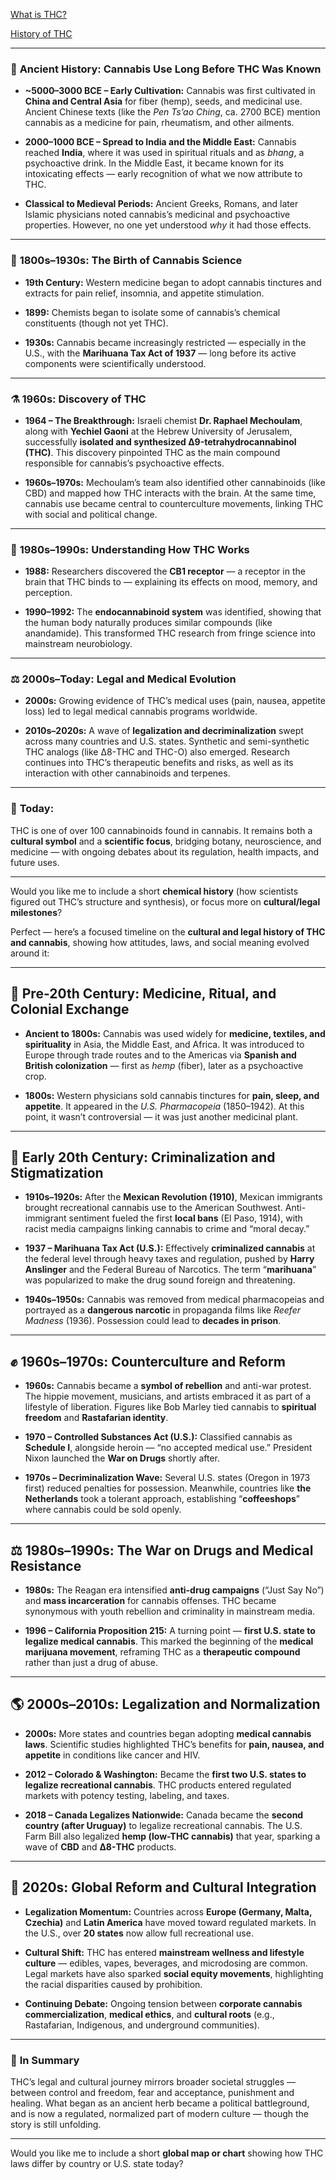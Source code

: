 [What is THC?](https://github.com/studyingChristianity/symbols/blob/main/thc.md#-pre-20th-century-medicine-ritual-and-colonial-exchange)

[History of THC](https://github.com/studyingChristianity/symbols/blob/main/thc.md#-pre-20th-century-medicine-ritual-and-colonial-exchange)

---

### 🌿 **Ancient History: Cannabis Use Long Before THC Was Known**

* **~5000–3000 BCE – Early Cultivation:**
  Cannabis was first cultivated in **China and Central Asia** for fiber (hemp), seeds, and medicinal use.
  Ancient Chinese texts (like the *Pen Ts’ao Ching*, ca. 2700 BCE) mention cannabis as a medicine for pain, rheumatism, and other ailments.

* **2000–1000 BCE – Spread to India and the Middle East:**
  Cannabis reached **India**, where it was used in spiritual rituals and as *bhang*, a psychoactive drink.
  In the Middle East, it became known for its intoxicating effects — early recognition of what we now attribute to THC.

* **Classical to Medieval Periods:**
  Ancient Greeks, Romans, and later Islamic physicians noted cannabis’s medicinal and psychoactive properties. However, no one yet understood *why* it had those effects.

---

### 🔬 **1800s–1930s: The Birth of Cannabis Science**

* **19th Century:**
  Western medicine began to adopt cannabis tinctures and extracts for pain relief, insomnia, and appetite stimulation.

* **1899:**
  Chemists began to isolate some of cannabis’s chemical constituents (though not yet THC).

* **1930s:**
  Cannabis became increasingly restricted — especially in the U.S., with the **Marihuana Tax Act of 1937** — long before its active components were scientifically understood.

---

### ⚗️ **1960s: Discovery of THC**

* **1964 – The Breakthrough:**
  Israeli chemist **Dr. Raphael Mechoulam**, along with **Yechiel Gaoni** at the Hebrew University of Jerusalem, successfully **isolated and synthesized Δ9-tetrahydrocannabinol (THC)**.
  This discovery pinpointed THC as the main compound responsible for cannabis’s psychoactive effects.

* **1960s–1970s:**
  Mechoulam’s team also identified other cannabinoids (like CBD) and mapped how THC interacts with the brain.
  At the same time, cannabis use became central to counterculture movements, linking THC with social and political change.

---

### 🧠 **1980s–1990s: Understanding How THC Works**

* **1988:**
  Researchers discovered the **CB1 receptor** — a receptor in the brain that THC binds to — explaining its effects on mood, memory, and perception.

* **1990–1992:**
  The **endocannabinoid system** was identified, showing that the human body naturally produces similar compounds (like anandamide).
  This transformed THC research from fringe science into mainstream neurobiology.

---

### ⚖️ **2000s–Today: Legal and Medical Evolution**

* **2000s:**
  Growing evidence of THC’s medical uses (pain, nausea, appetite loss) led to legal medical cannabis programs worldwide.

* **2010s–2020s:**
  A wave of **legalization and decriminalization** swept across many countries and U.S. states.
  Synthetic and semi-synthetic THC analogs (like Δ8-THC and THC-O) also emerged.
  Research continues into THC’s therapeutic benefits and risks, as well as its interaction with other cannabinoids and terpenes.

---

### 🧬 **Today:**

THC is one of over 100 cannabinoids found in cannabis.
It remains both a **cultural symbol** and a **scientific focus**, bridging botany, neuroscience, and medicine — with ongoing debates about its regulation, health impacts, and future uses.

---

Would you like me to include a short **chemical history** (how scientists figured out THC’s structure and synthesis), or focus more on **cultural/legal milestones**?


Perfect — here’s a focused timeline on the **cultural and legal history of THC and cannabis**, showing how attitudes, laws, and social meaning evolved around it:

---

## 🌿 **Pre-20th Century: Medicine, Ritual, and Colonial Exchange**

* **Ancient to 1800s:**
  Cannabis was used widely for **medicine, textiles, and spirituality** in Asia, the Middle East, and Africa.
  It was introduced to Europe through trade routes and to the Americas via **Spanish and British colonization** — first as *hemp* (fiber), later as a psychoactive crop.

* **1800s:**
  Western physicians sold cannabis tinctures for **pain, sleep, and appetite**. It appeared in the *U.S. Pharmacopeia* (1850–1942).
  At this point, it wasn’t controversial — it was just another medicinal plant.

---

## 🚫 **Early 20th Century: Criminalization and Stigmatization**

* **1910s–1920s:**
  After the **Mexican Revolution (1910)**, Mexican immigrants brought recreational cannabis use to the American Southwest.
  Anti-immigrant sentiment fueled the first **local bans** (El Paso, 1914), with racist media campaigns linking cannabis to crime and “moral decay.”

* **1937 – Marihuana Tax Act (U.S.):**
  Effectively **criminalized cannabis** at the federal level through heavy taxes and regulation, pushed by **Harry Anslinger** and the Federal Bureau of Narcotics.
  The term “**marihuana**” was popularized to make the drug sound foreign and threatening.

* **1940s–1950s:**
  Cannabis was removed from medical pharmacopeias and portrayed as a **dangerous narcotic** in propaganda films like *Reefer Madness* (1936).
  Possession could lead to **decades in prison**.

---

## ✊ **1960s–1970s: Counterculture and Reform**

* **1960s:**
  Cannabis became a **symbol of rebellion** and anti-war protest. The hippie movement, musicians, and artists embraced it as part of a lifestyle of liberation.
  Figures like Bob Marley tied cannabis to **spiritual freedom** and **Rastafarian identity**.

* **1970 – Controlled Substances Act (U.S.):**
  Classified cannabis as **Schedule I**, alongside heroin — “no accepted medical use.”
  President Nixon launched the **War on Drugs** shortly after.

* **1970s – Decriminalization Wave:**
  Several U.S. states (Oregon in 1973 first) reduced penalties for possession.
  Meanwhile, countries like **the Netherlands** took a tolerant approach, establishing “**coffeeshops**” where cannabis could be sold openly.

---

## ⚖️ **1980s–1990s: The War on Drugs and Medical Resistance**

* **1980s:**
  The Reagan era intensified **anti-drug campaigns** (“Just Say No”) and **mass incarceration** for cannabis offenses.
  THC became synonymous with youth rebellion and criminality in mainstream media.

* **1996 – California Proposition 215:**
  A turning point — **first U.S. state to legalize medical cannabis**.
  This marked the beginning of the **medical marijuana movement**, reframing THC as a **therapeutic compound** rather than just a drug of abuse.

---

## 🌎 **2000s–2010s: Legalization and Normalization**

* **2000s:**
  More states and countries began adopting **medical cannabis laws**.
  Scientific studies highlighted THC’s benefits for **pain, nausea, and appetite** in conditions like cancer and HIV.

* **2012 – Colorado & Washington:**
  Became the **first two U.S. states to legalize recreational cannabis**.
  THC products entered regulated markets with potency testing, labeling, and taxes.

* **2018 – Canada Legalizes Nationwide:**
  Canada became the **second country (after Uruguay)** to legalize recreational cannabis.
  The U.S. Farm Bill also legalized **hemp (low-THC cannabis)** that year, sparking a wave of **CBD** and **Δ8-THC** products.

---

## 🔄 **2020s: Global Reform and Cultural Integration**

* **Legalization Momentum:**
  Countries across **Europe (Germany, Malta, Czechia)** and **Latin America** have moved toward regulated markets.
  In the U.S., over **20 states** now allow full recreational use.

* **Cultural Shift:**
  THC has entered **mainstream wellness and lifestyle culture** — edibles, vapes, beverages, and microdosing are common.
  Legal markets have also sparked **social equity movements**, highlighting the racial disparities caused by prohibition.

* **Continuing Debate:**
  Ongoing tension between **corporate cannabis commercialization**, **medical ethics**, and **cultural roots** (e.g., Rastafarian, Indigenous, and underground communities).

---

### 🌈 **In Summary**

THC’s legal and cultural journey mirrors broader societal struggles — between control and freedom, fear and acceptance, punishment and healing.
What began as an ancient herb became a political battleground, and is now a regulated, normalized part of modern culture — though the story is still unfolding.

---

Would you like me to include a short **global map or chart** showing how THC laws differ by country or U.S. state today?

